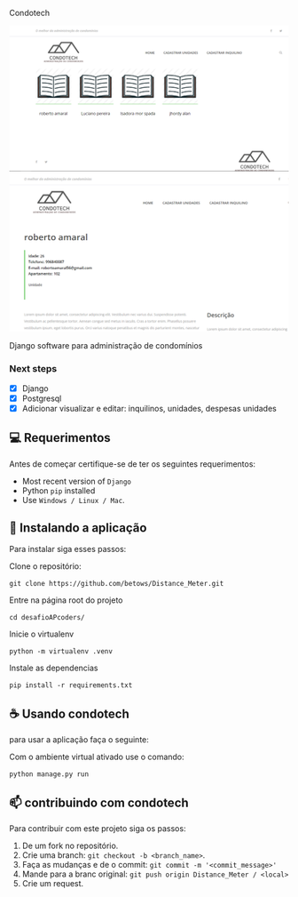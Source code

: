 Condotech

<img src="home.png" alt="Example image">
<img src="inquilino.png" alt="Example image">

Django software para administração de condomínios

### Next steps

- [x] Django
- [x] Postgresql
- [x] Adicionar visualizar e editar: inquilinos, unidades, despesas unidades

## 💻 Requerimentos

Antes de começar certifique-se de ter os seguintes requerimentos:

- Most recent version of `Django`
- Python `pip` installed
- Use `Windows / Linux / Mac`.

## 🚀 Instalando a aplicação

Para instalar siga esses passos:

Clone o repositório:

```
git clone https://github.com/betows/Distance_Meter.git
```

Entre na página root do projeto

```
cd desafioAPcoders/
```

Inicie o virtualenv

```
python -m virtualenv .venv
```

Instale as dependencias

```
pip install -r requirements.txt
```

## ☕ Usando condotech

para usar a aplicação faça o seguinte:

Com o ambiente virtual ativado use o comando:

```
python manage.py run
```

## 📫 contribuindo com condotech

Para contribuir com este projeto siga os passos:

1. De um fork no repositório.
2. Crie uma branch: `git checkout -b <branch_name>`.
3. Faça as mudanças e de o commit: `git commit -m '<commit_message>'`
4. Mande para a branc original: `git push origin Distance_Meter / <local>`
5. Crie um request.
